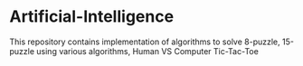 # Artificial-Intelligence
This repository contains implementation of algorithms to solve 8-puzzle, 15-puzzle using various algorithms, Human VS Computer Tic-Tac-Toe
